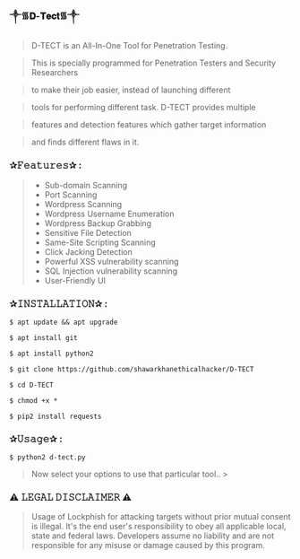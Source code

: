 ### ༒︎᯾𝐃-𝐓𝐞𝐜𝐭᯾༒︎

> D-TECT is an All-In-One Tool for Penetration Testing.   

> This is specially programmed for Penetration Testers and Security Researchers   

> to make their job easier, instead of launching different   

> tools for performing different task. D-TECT provides multiple   

> features and detection features which gather target information  

> and finds different flaws in it.  

### ✰𝙵𝚎𝚊𝚝𝚞𝚛𝚎𝚜✰ :  
> * Sub-domain Scanning  
> * Port Scanning  
> * Wordpress Scanning  
> * Wordpress Username Enumeration  
> * Wordpress Backup Grabbing  
> * Sensitive File Detection  
> * Same-Site Scripting Scanning  
> * Click Jacking Detection  
> * Powerful XSS vulnerability scanning  
> * SQL Injection vulnerability scanning  
> * User-Friendly UI  

### ✰𝙸𝙽𝚂𝚃𝙰𝙻𝙻𝙰𝚃𝙸𝙾𝙽✰ : 
``` 
$ apt update && apt upgrade  
```
```
$ apt install git   
```
```
$ apt install python2  
```
```
$ git clone https://github.com/shawarkhanethicalhacker/D-TECT  
```
```
$ cd D-TECT  
```
```
$ chmod +x *  
```
```
$ pip2 install requests  
```

### ✰𝚄𝚜𝚊𝚐𝚎✰ :  
```
$ python2 d-tect.py  
```
> Now select your options to use that particular tool.. > 

### ⚠️ 𝙻𝙴𝙶𝙰𝙻 𝙳𝙸𝚂𝙲𝙻𝙰𝙸𝙼𝙴𝚁 ⚠️ 
> Usage of Lockphish for attacking targets without prior mutual consent is illegal. It's the end user's responsibility to obey all applicable local, state and federal laws. Developers assume no liability and are not responsible for any misuse or damage caused by this program.
